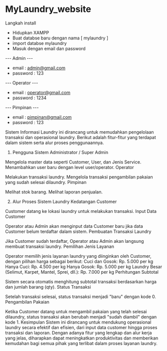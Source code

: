 
# MyLaundry_website
Langkah install 
 - Hidupkan XAMPP
 - Buat databse baru dengan nama [ mylaundry ]
 - import databse mylaundry 
 - Masuk dengan email dan password

 --- Admin ---
 - email : admin@gmail.com
 - password : 123 

 --- Operator ---
 - email : operator@gmail.com
 - password : 1234

 --- Pimpinan ---
 - email : pimpinan@gmail.com
 - password : 123

Sistem Informasi Laundry ini dirancang untuk memudahkan pengelolaan transaksi dan operasional laundry. Berikut adalah fitur-fitur yang terdapat dalam sistem serta alur proses penggunaannya.

1. Pengguna Sistem
   Administrator / Super Admin

Mengelola master data seperti Customer, User, dan Jenis Service.
Menambahkan user baru dengan level user/operator.
Operator

Melakukan transaksi laundry.
Mengelola transaksi pengambilan pakaian yang sudah selesai dilaundry.
Pimpinan

Melihat stok barang.
Melihat laporan penjualan.

2. Alur Proses Sistem Laundry
   Kedatangan Customer

Customer datang ke lokasi laundry untuk melakukan transaksi.
Input Data Customer

Operator atau Admin akan menginput data Customer baru jika data Customer belum terdaftar dalam sistem.
Pembuatan Transaksi Laundry

Jika Customer sudah terdaftar, Operator atau Admin akan langsung membuat transaksi laundry.
Pemilihan Jenis Layanan

Operator memilih jenis layanan laundry yang diinginkan oleh Customer, dengan pilihan harga sebagai berikut:
Cuci dan Gosok: Rp. 5.000 per kg
Hanya Cuci: Rp. 4.500 per kg
Hanya Gosok: Rp. 5.000 per kg
Laundry Besar (Selimut, Karpet, Mantel, Sprei, dll.): Rp. 7.000 per kg
Perhitungan Subtotal

Sistem secara otomatis menghitung subtotal transaksi berdasarkan harga dan jumlah barang (qty).
Status Transaksi

Setelah transaksi selesai, status transaksi menjadi "baru" dengan kode 0.
Pengambilan Pakaian

Ketika Customer datang untuk mengambil pakaian yang telah selesai dilaundry, status transaksi akan berubah menjadi "sudah diambil" dengan kode 1.
Kesimpulan
Sistem ini dirancang untuk mendukung operasional laundry secara efektif dan efisien, dari input data customer hingga proses transaksi dan laporan. Dengan adanya fitur yang lengkap dan alur kerja yang jelas, diharapkan dapat meningkatkan produktivitas dan memberikan kemudahan bagi semua pihak yang terlibat dalam proses layanan laundry.
